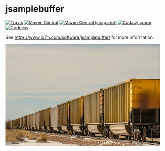 jsamplebuffer
===

[![Travis](https://img.shields.io/travis/io7m/jsamplebuffer.png?style=flat-square)](https://travis-ci.org/io7m/jsamplebuffer)
[![Maven Central](https://img.shields.io/maven-central/v/com.io7m.jsamplebuffer/com.io7m.jsamplebuffer.png?style=flat-square)](http://search.maven.org/#search%7Cga%7C1%7Cg%3A%22com.io7m.jsamplebuffer%22)
[![Maven Central (snapshot)](https://img.shields.io/nexus/s/https/oss.sonatype.org/com.io7m.jsamplebuffer/com.io7m.jsamplebuffer.svg?style=flat-square)](https://oss.sonatype.org/content/repositories/snapshots/com/io7m/jsamplebuffer/)
[![Codacy grade](https://img.shields.io/codacy/grade/e48bab052e5844b6ada6bd7e438a7e03.png?style=flat-square)](https://www.codacy.com/app/github_79/jsamplebuffer)
[![Codecov](https://img.shields.io/codecov/c/github/io7m/jsamplebuffer.png?style=flat-square)](https://codecov.io/gh/io7m/jsamplebuffer)

See https://www.io7m.com/software/jsamplebuffer/ for more information.

![jsamplebuffer](./src/site/resources/jsamplebuffer.jpg?raw=true)
